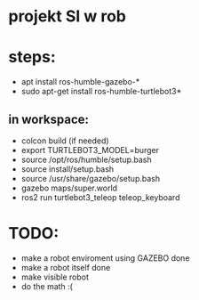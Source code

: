 # projekt SI w rob

# steps:
- apt install ros-humble-gazebo-*
- sudo apt-get install ros-humble-turtlebot3*
## in workspace:
- colcon build (if needed)
- export TURTLEBOT3_MODEL=burger
- source /opt/ros/humble/setup.bash
- source install/setup.bash
- source /usr/share/gazebo/setup.bash
- gazebo maps/super.world
- ros2 run turtlebot3_teleop teleop_keyboard


# TODO:
- make a robot enviroment using GAZEBO
done
- make a robot itself
done
- make visible robot
- do the math :(
